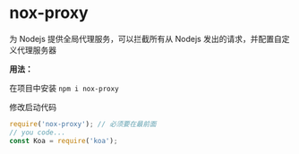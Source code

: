 # nox-proxy

为 Nodejs 提供全局代理服务，可以拦截所有从 Nodejs 发出的请求，并配置自定义代理服务器

**用法：**

在项目中安装 `npm i nox-proxy`

修改启动代码

```js
require('nox-proxy'); // 必须要在最前面
// you code...
const Koa = require('koa');
```
